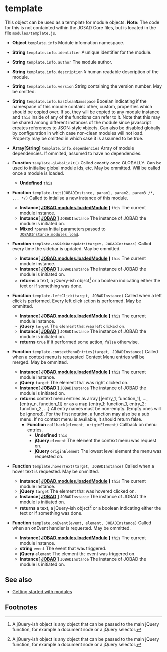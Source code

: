 # template

This object can be used as a termplate for module objects. **Note:** The code for this is not containted within the JOBAD Core files, but is located in the file `modules/template.js`. 

* **Object** `template.info` Module information namespace. 
* **String** `template.info.identifier` A unique identifier for the module. 
* **String** `template.info.author` The module author. 
* **String** `template.info.description` A human readable description of the module. 
* **String** `template.info.version` String containing the version number. May be omitted. 
* **String** `template.info.hasCleanNamespace` Booelan indicating if the namespace of this moudle contains other, custom, properties which should be copied over. If so, they will be copied to any module instance and `this` inside of any of the functions can refer to it. Note that this may be shared among different instances of the module since javascript creates references to JSON-style objects. Can also be disabled globally by configuration in which case non-clean modules will not load. Property may be omitted in which case it is assumed to be true. 
* **Array[String]** `template.info.dependencies` Array of module dependencies. If ommited, assumed to have no dependencies. 

* **Function** `template.globalinit()` Called exactly once GLOBALLY. Can be used to initialise global module ids, etc. May be ommitted. Will be called once a module is loaded. 
	* **Undefined** `this`
* **Function** `template.init(JOBADInstance, param1, param2, param3 /*, ... */)` Called to intialise a new instance of this module. 
	* **Instance[ [JOBAD.modules.loadedModule](JOBAD/JOBAD.modules/loadedModule.md) ]** `this` The current module instance. 
	* **Instance[ [JOBAD](JOBAD/JOBADInstance/index.md) ]** `JOBADInstance` The instance of JOBAD the module is initiated on. 
	* **Mixed** `*param` Initial parameters passed to [`JOBADInstance.modules.load`](JOBAD/JOBADInstance/modules.md). 
* **Function** `template.onSideBarUpdate(target, JOBADInstance)` Called every time the sidebar is updated. May be ommitted. 
	* **Instance[ [JOBAD.modules.loadedModule](JOBAD/JOBAD.modules/loadedModule.md) ]** `this` The current module instance. 
	* **Instance[ [JOBAD](JOBAD/JOBADInstance/index.md) ]** `JOBADInstance` The instance of JOBAD the module is initiated on. 
	* **returns** a text, a jQuery-ish object[^1] or a boolean indicating either the text or if something was done. 
* **Function** `template.leftClick(target, JOBADInstance)` Called when a left click is performed.  Every left click action is performed. May be ommitted. 
	* **Instance[ [JOBAD.modules.loadedModule](JOBAD/JOBAD.modules/loadedModule.md) ]** `this` The current module instance. 
	* **jQuery** `target` The element that was left clicked on. 
	* **Instance[ [JOBAD](JOBAD/JOBADInstance/index.md) ]** `JOBADInstance` The instance of JOBAD the module is initiated on. 
	* **returns** `true` if it performed some action, `false` otherwise. 
* **Function** `template.contextMenuEntries(target, JOBADInstance)` Called when a context menu is requested. Context Menu entries will be merged. May be ommitted. 
	* **Instance[ [JOBAD.modules.loadedModule](JOBAD/JOBAD.modules/loadedModule.md) ]** `this` The current module instance. 
	* **jQuery** `target` The element that was right clicked on. 
	* **Instance[ [JOBAD](JOBAD/JOBADInstance/index.md) ]** `JOBADInstance` The instance of JOBAD the module is initiated on. 
	* **returns** context menu entries as array [[entry_1, function_1], ..., [entry_n, function_1]] or as a map {entry_1: function_1, entry_2: function_2, ...} All entry names must be non-empty. (Empty ones will be ignored). For the first notation, a function may also be a sub menu. If no context menu is available, it should return false. 
		* **Function** `callback(element, originElement)` Callback on menu entries. 
			* **Undefined** `this`
			* **jQuery** `element` The element the context menu was request on. 
			* **jQuery** `originElement` The lowest level element the menu was requested on. 
* **Function** `template.hoverText(target, JOBADInstance)` Called when a hover text is requested. May be ommitted. 
	* **Instance[ [JOBAD.modules.loadedModule](JOBAD/JOBAD.modules/loadedModule.md) ]** `this` The current module instance. 
	* **jQuery** `target` The element that was hovered clicked on. 
	* **Instance[ [JOBAD](JOBAD/JOBADInstance/index.md) ]** `JOBADInstance` The instance of JOBAD the module is initiated on. 
	* **returns** a text, a jQuery-ish object[^1] or a boolean indicating either the text or if something was done. 
* **Function** `template.onEvent(event, element, JOBADInstance)` Called when an onEvent handler is requested. May be ommitted. 
	* **Instance[ [JOBAD.modules.loadedModule](JOBAD/JOBAD.modules/loadedModule.md) ]** `this` The current module instance. 
	* **string** `event` The event that was triggered. 
	* **jQuery** `element` The element the event was triggered on. 
	* **Instance[ [JOBAD](JOBAD/JOBADInstance/index.md) ]** `JOBADInstance` The instance of JOBAD the module is initiated on. 

## See also
* [Getting started with modules](../dev/modules.md)

## Footnotes
[^1]: A jQuery-ish object is any object that can be passed to the main jQuery function, for example a document node or a jQuery selector. 
